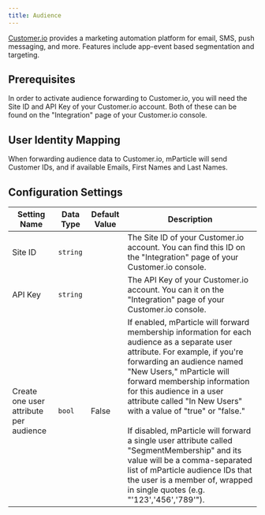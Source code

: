 ```yaml
---
title: Audience
---
```


[Customer.io](https://customer.io/) provides a marketing automation platform for email, SMS, push messaging, and more. Features include app-event based segmentation and targeting.

## Prerequisites

In order to activate audience forwarding to Customer.io, you will need the Site ID and API Key of your Customer.io account.  Both of these can be found on the "Integration" page of your Customer.io console.

## User Identity Mapping

When forwarding audience data to Customer.io, mParticle will send Customer IDs, and if available Emails, First Names and Last Names.

## Configuration Settings

Setting Name | Data Type | Default Value | Description 
|---|---|---|---
Site ID | `string` | | The Site ID of your Customer.io account.  You can find this ID on the "Integration" page of your Customer.io console.
API Key | `string` | | The API Key of your Customer.io account.  You can it on the "Integration" page of your Customer.io console.
Create one user attribute per audience | `bool` | False | If enabled, mParticle will forward membership information for each audience as a separate user attribute.  For example, if you're forwarding an audience named "New Users," mParticle will forward membership information for this audience in a user attribute called "In New Users" with a value of "true" or "false."  <br><br> If disabled, mParticle will forward a single user attribute called "SegmentMembership" and its value will be a comma-separated list of mParticle audience IDs that the user is a member of, wrapped in single quotes (e.g. "'123','456','789'").
